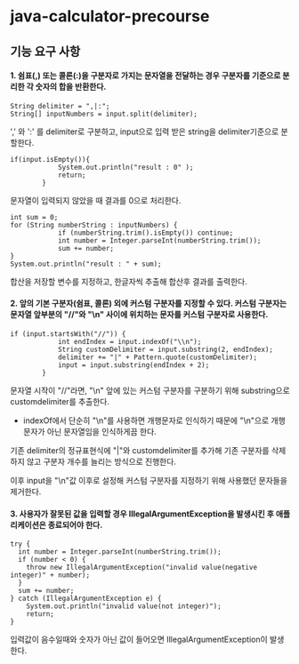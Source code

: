 # java-calculator-precourse

## 기능 요구 사항

#### 1. 쉼표(,) 또는 콜론(:)을 구분자로 가지는 문자열을 전달하는 경우 구분자를 기준으로 분리한 각 숫자의 합을 반환한다.
```
String delimiter = ",|:";
String[] inputNumbers = input.split(delimiter);
```
',' 와 ':' 를 delimiter로 구분하고, input으로 입력 받은 string을 delimiter기준으로 분할한다.
```
if(input.isEmpty()){
            System.out.println("result : 0" );
            return;
        }
```
문자열이 입력되지 않았을 때 결과를 0으로 처리한다.
```
int sum = 0;
for (String numberString : inputNumbers) {
            if (numberString.trim().isEmpty()) continue;
            int number = Integer.parseInt(numberString.trim());
            sum += number;
}
System.out.println("result : " + sum);
```
합산을 저장할 변수를 지정하고, 한글자씩 추출해 합산후 결과를 출력한다.

#### 2. 앞의 기본 구분자(쉼표, 콜론) 외에 커스텀 구분자를 지정할 수 있다. 커스텀 구분자는 문자열 앞부분의 "//"와 "\n" 사이에 위치하는 문자를 커스텀 구분자로 사용한다.
```
if (input.startsWith("//")) {
            int endIndex = input.indexOf("\\n");
            String customDelimiter = input.substring(2, endIndex);
            delimiter += "|" + Pattern.quote(customDelimiter);
            input = input.substring(endIndex + 2);
        }
```
문자열 시작이 "//"라면, "\n" 앞에 있는 커스텀 구분자를 구분하기 위해 substring으로 customdelimiter를 추출한다.

* indexOf에서 단순히 "\n"를 사용하면 개행문자로 인식하기 때문에 "\\n"으로 개행문자가 아닌 문자열임을 인식하게끔 한다.

기존 delimiter의 정규표현식에 "|"와 customdelimiter를 추가해 기존 구분자를 삭제하지 않고 구분자 개수를 늘리는 방식으로 진행한다.

이후 input을 "\\n"값 이후로 설정해 커스텀 구분자를 지정하기 위해 사용했던 문자들을 제거한다.

#### 3. 사용자가 잘못된 값을 입력할 경우 IllegalArgumentException을 발생시킨 후 애플리케이션은 종료되어야 한다.
```
try {
  int number = Integer.parseInt(numberString.trim());
  if (number < 0) {
    throw new IllegalArgumentException("invalid value(negative integer)" + number);
  }
  sum += number;
} catch (IllegalArgumentException e) {
    System.out.println("invalid value(not integer)");
    return;
}
```
입력값이 음수일때와 숫자가 아닌 값이 들어오면 IllegalArgumentException이 발생한다.


